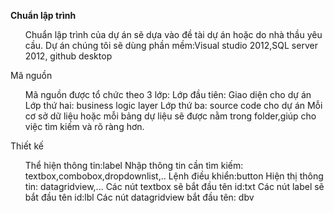 ﻿**Chuẩn lập trình**
<ul>
Chuẩn lập trình của dự án sẽ dựa vào đề tài dự án hoặc do nhà thầu yêu cầu.
Dự án chúng tôi sẽ dùng phần mềm:Visual studio 2012,SQL server 2012, github desktop
</ul>
Mã nguồn
<ul>
Mã nguồn được tổ chức theo 3 lớp:
Lớp đầu tiên: Giao diện cho dự án
Lớp thứ hai: business logic layer
Lớp thứ ba: source code cho dự án
Mỗi cơ sở dữ liệu hoặc mỗi bảng dự liệu sẽ được nằm trong folder,giúp cho việc tìm kiếm và rõ ràng hơn.
</ul>
Thiết kế
<ul>
Thể hiện thông tin:label
Nhập thông tin cần tìm kiếm: textbox,combobox,dropdownlist,..
Lệnh điều khiển:button
Hiện thị thông tin: datagridview,...
Các nút textbox sẽ bắt đầu tên id:txt
Các nút label sẽ bắt đầu tên id:lbl
Các nút datagridview bắt đầu tên: dbv
</ul>